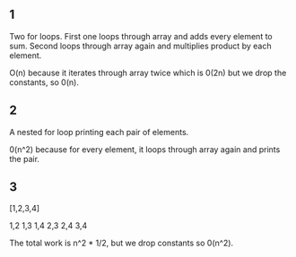 ## 1

Two for loops. First one loops through array and adds every element to sum. Second loops through array again and multiplies product by each element.

O(n) because it iterates through array twice which is 0(2n) but we drop the constants, so 0(n).

## 2

A nested for loop printing each pair of elements.

0(n^2) because for every element, it loops through array again and prints the pair.

## 3

[1,2,3,4]

1,2
1,3
1,4
2,3
2,4
3,4

The total work is n^2 * 1/2, but we drop constants so 0(n^2).
